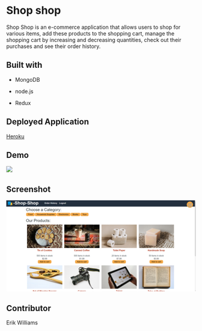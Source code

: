 # Shop shop

Shop Shop is an e-commerce application that allows users to shop for various items, add these products to the shopping cart, manage the shopping cart by increasing and decreasing quantities, check out their purchases and see their order history. 

## Built with

- MongoDB

- node.js

- Redux

## Deployed Application

[Heroku](https://powerful-sands-15763.herokuapp.com/)

## Demo

![](./client/public/images/demo.gif)

## Screenshot

![](./client/public/images/shop.png)

## Contributor

Erik Williams
